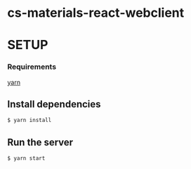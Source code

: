 # cs-materials-react-webclient

# SETUP
### Requirements
[yarn](https://yarnpkg.com/)

## Install dependencies
```sh
$ yarn install
```

## Run the server
```sh
$ yarn start
```
